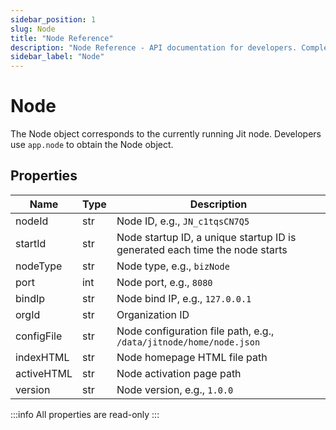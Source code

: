 ```yaml
---
sidebar_position: 1
slug: Node
title: "Node Reference"
description: "Node Reference - API documentation for developers. Complete specifications, methods, and examples."
sidebar_label: "Node"
---
```


# Node
The Node object corresponds to the currently running Jit node. Developers use `app.node` to obtain the Node object.

## Properties
| Name | Type | Description |
|------|------|------|
| nodeId | str | Node ID, e.g., `JN_c1tqsCN7Q5` |
| startId | str | Node startup ID, a unique startup ID is generated each time the node starts |
| nodeType | str | Node type, e.g., `bizNode` |
| port | int | Node port, e.g., `8080` |
| bindIp | str | Node bind IP, e.g., `127.0.0.1` |
| orgId | str | Organization ID |
| configFile | str | Node configuration file path, e.g., `/data/jitnode/home/node.json` |
| indexHTML | str | Node homepage HTML file path |
| activeHTML | str | Node activation page path |
| version | str | Node version, e.g., `1.0.0` |

:::info
All properties are read-only
:::